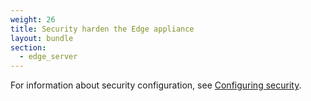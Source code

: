 ```yaml
---
weight: 26
title: Security harden the Edge appliance
layout: bundle
section:
  - edge_server
---
```


For information about security configuration, see [Configuring security](/edge/configuration/#configuring-security). 
